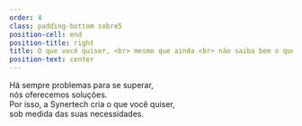 ```yaml
---
order: 4
class: padding-bottom sobre5
position-cell: end
position-title: right
title: O que você quiser, <br> mesmo que ainda <br> não saiba bem o que
position-text: center
---
```


Há sempre problemas para se superar,<br>nós oferecemos soluções.<br>Por isso, a Synertech cria o que você quiser,<br>sob medida das suas necessidades.